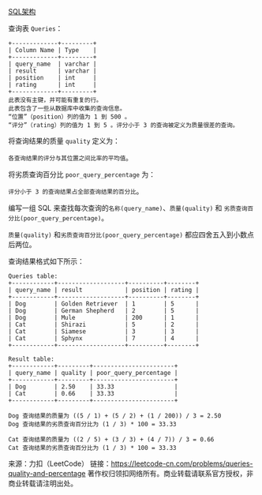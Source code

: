 [SQL架构](https://github.com/Zhenghao-Liu/LeetCode_problem-and-solution/blob/master/1211.查询结果的质量和占比/PROBLEM.sql)

查询表 ```Queries```： 
```
+-------------+---------+
| Column Name | Type    |
+-------------+---------+
| query_name  | varchar |
| result      | varchar |
| position    | int     |
| rating      | int     |
+-------------+---------+
此表没有主键，并可能有重复的行。
此表包含了一些从数据库中收集的查询信息。
“位置”（position）列的值为 1 到 500 。
“评分”（rating）列的值为 1 到 5 。评分小于 3 的查询被定义为质量很差的查询。
```

将查询结果的质量 ```quality``` 定义为：

```各查询结果的评分与其位置之间比率的平均值```。

将劣质查询百分比 ```poor_query_percentage``` 为：

```评分小于 3 的查询结果占全部查询结果的百分比```。

编写一组 SQL 来查找每次查询的```名称(query_name)```、```质量(quality)``` 和 ```劣质查询百分比(poor_query_percentage)```。

```质量(quality)``` 和```劣质查询百分比(poor_query_percentage)``` 都应四舍五入到小数点后两位。

查询结果格式如下所示：
```
Queries table:
+------------+-------------------+----------+--------+
| query_name | result            | position | rating |
+------------+-------------------+----------+--------+
| Dog        | Golden Retriever  | 1        | 5      |
| Dog        | German Shepherd   | 2        | 5      |
| Dog        | Mule              | 200      | 1      |
| Cat        | Shirazi           | 5        | 2      |
| Cat        | Siamese           | 3        | 3      |
| Cat        | Sphynx            | 7        | 4      |
+------------+-------------------+----------+--------+

Result table:
+------------+---------+-----------------------+
| query_name | quality | poor_query_percentage |
+------------+---------+-----------------------+
| Dog        | 2.50    | 33.33                 |
| Cat        | 0.66    | 33.33                 |
+------------+---------+-----------------------+

Dog 查询结果的质量为 ((5 / 1) + (5 / 2) + (1 / 200)) / 3 = 2.50
Dog 查询结果的劣质查询百分比为 (1 / 3) * 100 = 33.33

Cat 查询结果的质量为 ((2 / 5) + (3 / 3) + (4 / 7)) / 3 = 0.66
Cat 查询结果的劣质查询百分比为 (1 / 3) * 100 = 33.33
```
来源：力扣（LeetCode）
链接：https://leetcode-cn.com/problems/queries-quality-and-percentage
著作权归领扣网络所有。商业转载请联系官方授权，非商业转载请注明出处。
